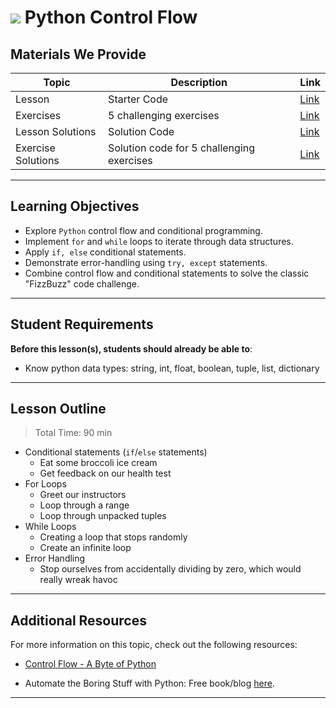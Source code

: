 # ![](https://ga-dash.s3.amazonaws.com/production/assets/logo-9f88ae6c9c3871690e33280fcf557f33.png) Python Control Flow

## Materials We Provide

| Topic | Description | Link |
| --- | --- | --- |
| Lesson | Starter Code | [Link](./starter-code.ipynb) |
| Exercises | 5 challenging exercises | [Link](./exercises.ipynb) |
| Lesson Solutions | Solution Code | [Link](./solution-code/solution-code.ipynb) |
| Exercise Solutions | Solution code for 5 challenging exercises | [Link](./exercises-solutions.ipynb) |

---

## Learning Objectives

- Explore `Python` control flow and conditional programming.
- Implement `for` and `while` loops to iterate through data structures.
- Apply `if, else` conditional statements.
- Demonstrate error-handling using `try, except` statements.
- Combine control flow and conditional statements to solve the classic "FizzBuzz" code challenge.

---

## Student Requirements

**Before this lesson(s), students should already be able to**:

- Know python data types: string, int, float, boolean, tuple, list, dictionary

---

## Lesson Outline

> Total Time: 90 min

- Conditional statements (`if`/`else` statements)
    - Eat some broccoli ice cream
    - Get feedback on our health test
- For Loops
    - Greet our instructors
    - Loop through a range
    - Loop through unpacked tuples
- While Loops
    - Creating a loop that stops randomly
    - Create an infinite loop
- Error Handling
    - Stop ourselves from accidentally dividing by zero, which would really wreak havoc

---

## Additional Resources

For more information on this topic, check out the following resources:

- [Control Flow - A Byte of Python](https://python.swaroopch.com/control_flow.html)
* Automate the Boring Stuff with Python: Free book/blog [here](https://automatetheboringstuff.com).

---
